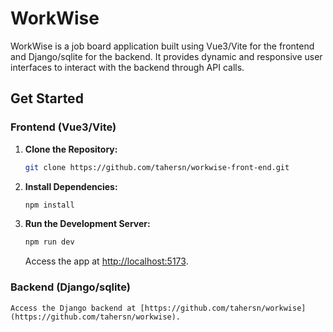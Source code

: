 # WorkWise

WorkWise is a job board application built using Vue3/Vite for the frontend and Django/sqlite for the backend. It provides dynamic and responsive user interfaces to interact with the backend through API calls.

## Get Started

### Frontend (Vue3/Vite)

1. **Clone the Repository:**
    ```bash
    git clone https://github.com/tahersn/workwise-front-end.git

2. **Install Dependencies:**
    ```bash
    npm install
    ```

3. **Run the Development Server:**
    ```bash
    npm run dev
    ```
    Access the app at [http://localhost:5173](http://localhost:5173).

### Backend (Django/sqlite)
    Access the Django backend at [https://github.com/tahersn/workwise](https://github.com/tahersn/workwise).


